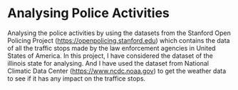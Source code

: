 # Analysing Police Activities
Analysing the police activities by using the datasets from the Stanford Open Policing Project (https://openpolicing.stanford.edu) which contains the data of all the traffic stops made by the law enforcement agencies in United States of America. In this project, I have considered the dataset of the illinois state for analysing. And I have used the dataset from National Climatic Data Center (https://www.ncdc.noaa.gov) to get the weather data to see if it has any impact on the traffice stops.
